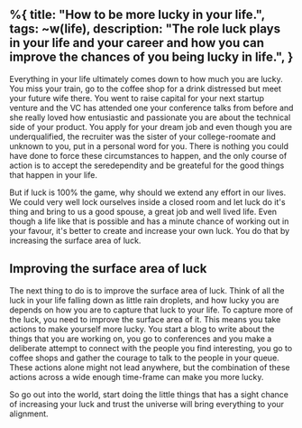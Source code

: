 %{
title: "How to be more lucky in your life.",
tags: ~w(life),
description: "The role luck plays in your life and your career and how you can improve the chances of you being lucky in life.",
}
---

Everything in your life ultimately comes down to how much you are lucky. You miss your train, go to the coffee shop for a drink distressed but meet your future wife there. You went to raise capital for your next startup venture and the VC has attended one your conference talks from before and she really loved how entusiastic and passionate you are about the technical side of your product. You apply for your dream job and even though you are underqualified, the recruiter was the sister of your college-roomate and unknown to you, put in a personal word for you. There is nothing you could have done to force these circumstances to happen, and the only course of action is to accept the seredependity and be greateful for the good things that happen in your life.

But if luck is 100% the game, why should we extend any effort in our lives. We could very well lock ourselves inside a closed room and let luck do it's thing and bring to us a good spouse, a great job and well lived life. Even though a life like that is possible and has a minute chance of working out in your favour, it's better to create and increase your own luck. You do that by increasing the surface area of luck.

## Improving the surface area of luck
The next thing to do is to improve the surface area of luck. Think of all the luck in your life falling down as little rain droplets, and how lucky you are depends on how you are to capture that luck to your life. To capture more of the luck, you need to improve the surface area of it. This means you take actions to make yourself more lucky. You start a blog to write about the things that you are working on, you go to conferences and you make a deliberate attempt to connect with the people you find interesting, you go to coffee shops and gather the courage to talk to the people in your queue. These actions alone might not lead anywhere, but the combination of these actions across a wide enough time-frame can make you more lucky.

So go out into the world, start doing the little things that has a sight chance of increasing your luck and trust the universe will bring everything to your alignment.
